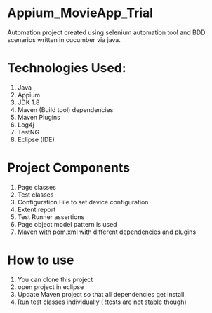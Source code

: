# Appium_MovieApp_Trial
Automation project created using selenium automation tool and BDD scenarios written in cucumber via java.

# Technologies Used:
1.  Java
2.  Appium 
3.  JDK 1.8
4.  Maven (Build tool) dependencies
5.  Maven Plugins
6.  Log4j
7.  TestNG
8. Eclipse (IDE)

# Project Components
1. Page classes
2. Test classes
3. Configuration File to set device configuration
6. Extent report
7. Test Runner assertions
8. Page object model pattern is used
9. Maven with pom.xml with different dependencies and plugins

# How to use
1.  You can clone this project
2.  open project in eclipse
3.  Update Maven project so that all dependencies get install
4.  Run test classes individually ( !tests are not stable though)
